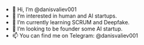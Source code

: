 - 👋 Hi, I’m @danisvaliev001
- 👀 I’m interested in human and AI startups.
- 🌱 I’m currently learning SCRUM and Deepfake.
- 💞️ I’m looking to be founder some AI startup.
- 📫 You can find me on Telegram: @danisvaliev001

<!---
danisvaliev001/danisvaliev001 is a ✨ special ✨ repository because its `README.md` (this file) appears on your GitHub profile.
You can click the Preview link to take a look at your changes.
--->
